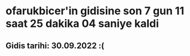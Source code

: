 # ofarukbicer'in gidisine son 7 gun 11 saat 25 dakika 04 saniye kaldi

## Gidis tarihi: 30.09.2022 :(